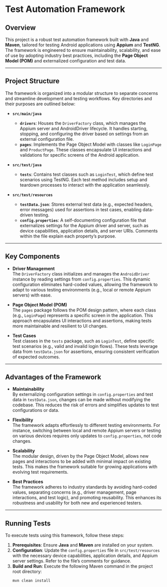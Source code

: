 

# Test Automation Framework

## Overview
This project is a robust test automation framework built with **Java** and **Maven**, tailored for testing Android applications using **Appium** and **TestNG**. The framework is engineered to ensure maintainability, scalability, and ease of use by adopting industry best practices, including the **Page Object Model (POM)** and externalized configuration and test data.

---

## Project Structure
The framework is organized into a modular structure to separate concerns and streamline development and testing workflows. Key directories and their purposes are outlined below:

- **`src/main/java`**
    - **`drivers`**: Houses the `DriverFactory` class, which manages the Appium server and AndroidDriver lifecycle. It handles starting, stopping, and configuring the driver based on settings from an external configuration file.
    - **`pages`**: Implements the Page Object Model with classes like `LoginPage` and `ProductPage`. These classes encapsulate UI interactions and validations for specific screens of the Android application.

- **`src/test/java`**
    - **`tests`**: Contains test classes such as `LoginTest`, which define test scenarios using TestNG. Each test method includes setup and teardown processes to interact with the application seamlessly.

- **`src/test/resources`**
    - **`testData.json`**: Stores external test data (e.g., expected headers, error messages) used for assertions in test cases, enabling data-driven testing.
    - **`config.properties`**: A self-documenting configuration file that externalizes settings for the Appium driver and server, such as device capabilities, application details, and server URIs. Comments within the file explain each property’s purpose.

---

## Key Components

- **Driver Management**  
  The `DriverFactory` class initializes and manages the `AndroidDriver` instance by reading settings from `config.properties`. This dynamic configuration eliminates hard-coded values, allowing the framework to adapt to various testing environments (e.g., local or remote Appium servers) with ease.

- **Page Object Model (POM)**  
  The `pages` package follows the POM design pattern, where each class (e.g., `LoginPage`) represents a specific screen in the application. This approach encapsulates UI interactions and assertions, making tests more maintainable and resilient to UI changes.

- **Test Cases**  
  Test classes in the `tests` package, such as `LoginTest`, define specific test scenarios (e.g., valid and invalid login flows). These tests leverage data from `testData.json` for assertions, ensuring consistent verification of expected outcomes.

---

## Advantages of the Framework

- **Maintainability**  
  By externalizing configuration settings in `config.properties` and test data in `testData.json`, changes can be made without modifying the codebase. This reduces the risk of errors and simplifies updates to test configurations or data.

- **Flexibility**  
  The framework adapts effortlessly to different testing environments. For instance, switching between local and remote Appium servers or testing on various devices requires only updates to `config.properties`, not code changes.

- **Scalability**  
  The modular design, driven by the Page Object Model, allows new pages and interactions to be added with minimal impact on existing tests. This makes the framework suitable for growing applications with evolving test requirements.

- **Best Practices**  
  The framework adheres to industry standards by avoiding hard-coded values, separating concerns (e.g., driver management, page interactions, and test logic), and promoting reusability. This enhances its robustness and usability for both new and experienced testers.

---

## Running Tests

To execute tests using this framework, follow these steps:

1. **Prerequisites**: Ensure **Java** and **Maven** are installed on your system.
2. **Configuration**: Update the `config.properties` file in `src/test/resources` with the necessary device capabilities, application details, and Appium server settings. Refer to the file’s comments for guidance.
3. **Build and Run**: Execute the following Maven command in the project root directory:
   ```bash
   mvn clean install
   ```


